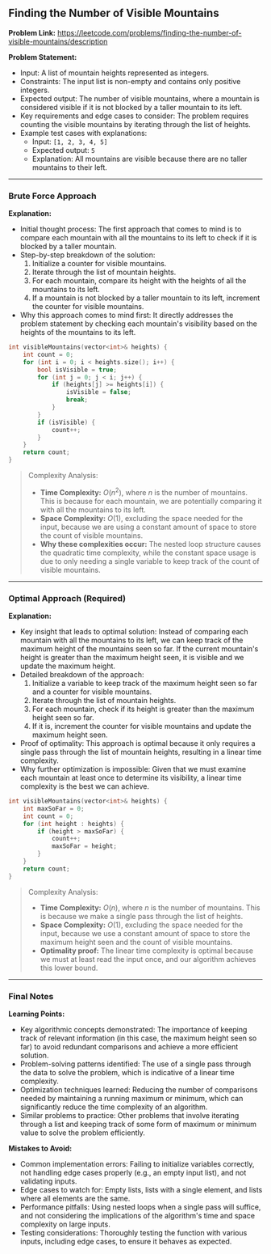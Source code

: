 ## Finding the Number of Visible Mountains

**Problem Link:** https://leetcode.com/problems/finding-the-number-of-visible-mountains/description

**Problem Statement:**
- Input: A list of mountain heights represented as integers.
- Constraints: The input list is non-empty and contains only positive integers.
- Expected output: The number of visible mountains, where a mountain is considered visible if it is not blocked by a taller mountain to its left.
- Key requirements and edge cases to consider: The problem requires counting the visible mountains by iterating through the list of heights.
- Example test cases with explanations:
  - Input: `[1, 2, 3, 4, 5]`
  - Expected output: `5`
  - Explanation: All mountains are visible because there are no taller mountains to their left.

---

### Brute Force Approach

**Explanation:**
- Initial thought process: The first approach that comes to mind is to compare each mountain with all the mountains to its left to check if it is blocked by a taller mountain.
- Step-by-step breakdown of the solution:
  1. Initialize a counter for visible mountains.
  2. Iterate through the list of mountain heights.
  3. For each mountain, compare its height with the heights of all the mountains to its left.
  4. If a mountain is not blocked by a taller mountain to its left, increment the counter for visible mountains.
- Why this approach comes to mind first: It directly addresses the problem statement by checking each mountain's visibility based on the heights of the mountains to its left.

```cpp
int visibleMountains(vector<int>& heights) {
    int count = 0;
    for (int i = 0; i < heights.size(); i++) {
        bool isVisible = true;
        for (int j = 0; j < i; j++) {
            if (heights[j] >= heights[i]) {
                isVisible = false;
                break;
            }
        }
        if (isVisible) {
            count++;
        }
    }
    return count;
}
```

> Complexity Analysis:
> - **Time Complexity:** $O(n^2)$, where $n$ is the number of mountains. This is because for each mountain, we are potentially comparing it with all the mountains to its left.
> - **Space Complexity:** $O(1)$, excluding the space needed for the input, because we are using a constant amount of space to store the count of visible mountains.
> - **Why these complexities occur:** The nested loop structure causes the quadratic time complexity, while the constant space usage is due to only needing a single variable to keep track of the count of visible mountains.

---

### Optimal Approach (Required)

**Explanation:**
- Key insight that leads to optimal solution: Instead of comparing each mountain with all the mountains to its left, we can keep track of the maximum height of the mountains seen so far. If the current mountain's height is greater than the maximum height seen, it is visible and we update the maximum height.
- Detailed breakdown of the approach:
  1. Initialize a variable to keep track of the maximum height seen so far and a counter for visible mountains.
  2. Iterate through the list of mountain heights.
  3. For each mountain, check if its height is greater than the maximum height seen so far.
  4. If it is, increment the counter for visible mountains and update the maximum height seen.
- Proof of optimality: This approach is optimal because it only requires a single pass through the list of mountain heights, resulting in a linear time complexity.
- Why further optimization is impossible: Given that we must examine each mountain at least once to determine its visibility, a linear time complexity is the best we can achieve.

```cpp
int visibleMountains(vector<int>& heights) {
    int maxSoFar = 0;
    int count = 0;
    for (int height : heights) {
        if (height > maxSoFar) {
            count++;
            maxSoFar = height;
        }
    }
    return count;
}
```

> Complexity Analysis:
> - **Time Complexity:** $O(n)$, where $n$ is the number of mountains. This is because we make a single pass through the list of heights.
> - **Space Complexity:** $O(1)$, excluding the space needed for the input, because we use a constant amount of space to store the maximum height seen and the count of visible mountains.
> - **Optimality proof:** The linear time complexity is optimal because we must at least read the input once, and our algorithm achieves this lower bound.

---

### Final Notes

**Learning Points:**
- Key algorithmic concepts demonstrated: The importance of keeping track of relevant information (in this case, the maximum height seen so far) to avoid redundant comparisons and achieve a more efficient solution.
- Problem-solving patterns identified: The use of a single pass through the data to solve the problem, which is indicative of a linear time complexity.
- Optimization techniques learned: Reducing the number of comparisons needed by maintaining a running maximum or minimum, which can significantly reduce the time complexity of an algorithm.
- Similar problems to practice: Other problems that involve iterating through a list and keeping track of some form of maximum or minimum value to solve the problem efficiently.

**Mistakes to Avoid:**
- Common implementation errors: Failing to initialize variables correctly, not handling edge cases properly (e.g., an empty input list), and not validating inputs.
- Edge cases to watch for: Empty lists, lists with a single element, and lists where all elements are the same.
- Performance pitfalls: Using nested loops when a single pass will suffice, and not considering the implications of the algorithm's time and space complexity on large inputs.
- Testing considerations: Thoroughly testing the function with various inputs, including edge cases, to ensure it behaves as expected.